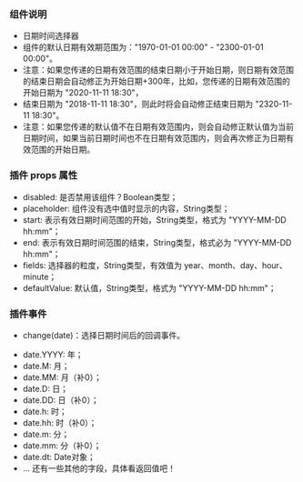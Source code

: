 ### 组件说明
* 日期时间选择器
* 组件的默认日期有效期范围为："1970-01-01 00:00" - "2300-01-01 00:00"。
* 注意：如果您传递的日期有效范围的结束日期小于开始日期，则日期有效范围的结束日期会自动修正为开始日期+300年，比如，您传递的日期有效范围的开始日期为 "2020-11-11 18:30"，
* 结束日期为 "2018-11-11 18:30"，则此时将会自动修正结束日期为 "2320-11-11 18:30"。
* 注意：如果您传递的默认值不在日期有效范围内，则会自动修正默认值为当前日期时间，如果当前日期时间也不在日期有效范围内，则会再次修正为日期有效范围的开始日期。


### 插件 props 属性
* disabled: 是否禁用该组件？Boolean类型；
* placeholder: 组件没有选中值时显示的内容，String类型；
* start: 表示有效日期时间范围的开始，String类型，格式为 "YYYY-MM-DD hh:mm"；
* end: 表示有效日期时间范围的结束，String类型，格式必为 "YYYY-MM-DD hh:mm"；
* fields: 选择器的粒度，String类型，有效值为 year、month、day、hour、minute；
* defaultValue: 默认值，String类型，格式为 "YYYY-MM-DD hh:mm"；

### 插件事件
- change(date)：选择日期时间后的回调事件。
 * date.YYYY: 年；
 * date.M: 月；
 * date.MM: 月（补0）；
 * date.D: 日；
 * date.DD: 日（补0）；
 * date.h: 时；
 * date.hh: 时（补0）；
 * date.m: 分；
 * date.mm: 分（补0）；
 * date.dt: Date对象；
 * ... 还有一些其他的字段，具体看返回值吧！